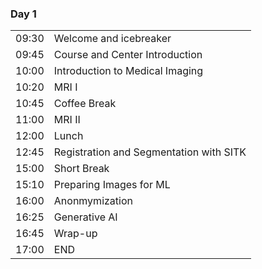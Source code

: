 <div class="row">
  <div class="col-md-6">
    <h3>Day 1</h3>
    <table class="table table-striped">
      <tr> <td>09:30</td>  <td>Welcome and icebreaker</td> </tr>
      <tr> <td>09:45</td>  <td>Course and Center Introduction</td></tr>
      <tr> <td>10:00</td>  <td>Introduction to Medical Imaging</td></tr>
      <tr> <td>10:20</td>  <td>MRI I</td> </tr>
      <tr> <td>10:45</td>  <td>Coffee Break</td> </tr>
      <tr> <td>11:00</td>  <td>MRI II</td> </tr>
      <tr> <td>12:00</td>  <td>Lunch</td> </tr>
      <tr> <td>12:45</td>  <td>Registration and Segmentation with SITK</td> </tr>
      <tr> <td>15:00</td>  <td>Short Break</td> </tr>
      <tr> <td>15:10</td>  <td>Preparing Images for ML</td> </tr>
      <tr> <td>16:00</td>  <td>Anonmymization</td> </tr>
      <tr> <td>16:25</td>  <td>Generative AI</td></tr>
      <tr> <td>16:45</td>  <td>Wrap-up</td> </tr>
      <tr> <td>17:00</td>  <td>END</td> </tr>
    </table>
  </div>


</div>
